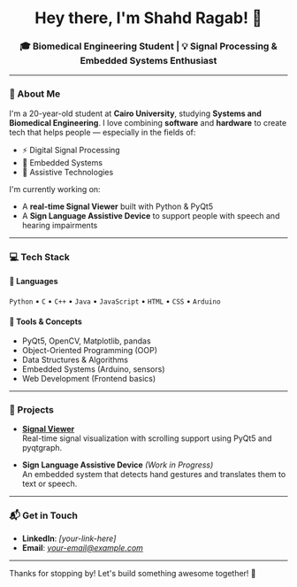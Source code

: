 
<!--
**shahdragab89/shahdragab89** is a ✨ _special_ ✨ repository because its `README.md` (this file) appears on your GitHub profile.

Here are some ideas to get you started:

- 🔭 I’m currently working on ...
- 🌱 I’m currently learning ...
- 👯 I’m looking to collaborate on ...
- 🤔 I’m looking for help with ...
- 💬 Ask me about ...
- 📫 How to reach me: ...
- 😄 Pronouns: ...
- ⚡ Fun fact: ...
-->
<h1 align="center">Hey there, I'm Shahd Ragab! 👋</h1>
<h3 align="center">🎓 Biomedical Engineering Student | 💡 Signal Processing & Embedded Systems Enthusiast</h3>

---

### 🌟 About Me

I'm a 20-year-old student at **Cairo University**, studying **Systems and Biomedical Engineering**. I love combining **software** and **hardware** to create tech that helps people — especially in the fields of:

- ⚡ Digital Signal Processing  
- 🔧 Embedded Systems  
- 🤖 Assistive Technologies  

I'm currently working on:
- A **real-time Signal Viewer** built with Python & PyQt5  
- A **Sign Language Assistive Device** to support people with speech and hearing impairments  

---

### 💻 Tech Stack

#### 🧠 Languages
`Python` • `C` • `C++` • `Java` • `JavaScript` • `HTML` • `CSS` • `Arduino`

#### 🔧 Tools & Concepts
- PyQt5, OpenCV, Matplotlib, pandas  
- Object-Oriented Programming (OOP)  
- Data Structures & Algorithms  
- Embedded Systems (Arduino, sensors)  
- Web Development (Frontend basics)  

---

### 🚀 Projects

- [**Signal Viewer**](https://github.com/hassnaa11/Signal-Viewer)  
  Real-time signal visualization with scrolling support using PyQt5 and pyqtgraph.

- **Sign Language Assistive Device** *(Work in Progress)*  
  An embedded system that detects hand gestures and translates them to text or speech.

---

### 📬 Get in Touch

- **LinkedIn**: *[your-link-here]*  
- **Email**: *your-email@example.com*  

---

Thanks for stopping by! Let's build something awesome together! 💙

